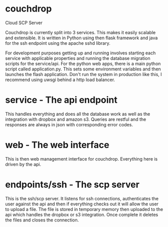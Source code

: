 # couchdrop
Cloud SCP Server

Couchdrop is currently split into 3 services. This makes it easily scalable and extensible. It is written in Python using then flask framework and java for the ssh endpoint using the apache sshd library. 

For development purposes getting up and running involves starting each service with applicable properties and running the database migration scripts for the service/api. For the python web apps, there is a main python script called application.py. This sets some environment variables and then launches the flash application. Don't run the system in production like this, I recommend using uwsgi behind a http load balancer. 

# service - The api endpoint
This handles everything and does all the database work as well as the integration with dropbox and amazon s3. Queries are restful and the responses are always in json with corresponding error codes.

# web - The web interface
This is then web management interface for couchdrop. Everything here is driven by the api.

# endpoints/ssh - The scp server
This is the ssh/scp server. It listens for ssh connections, authenticates the user against the api and then if everything checks out it will allow the user to upload a file. The file is stored in temporary memory then uploaded to the api which handles the dropbox or s3 integration. Once complete it deletes the files and closes the connection.


